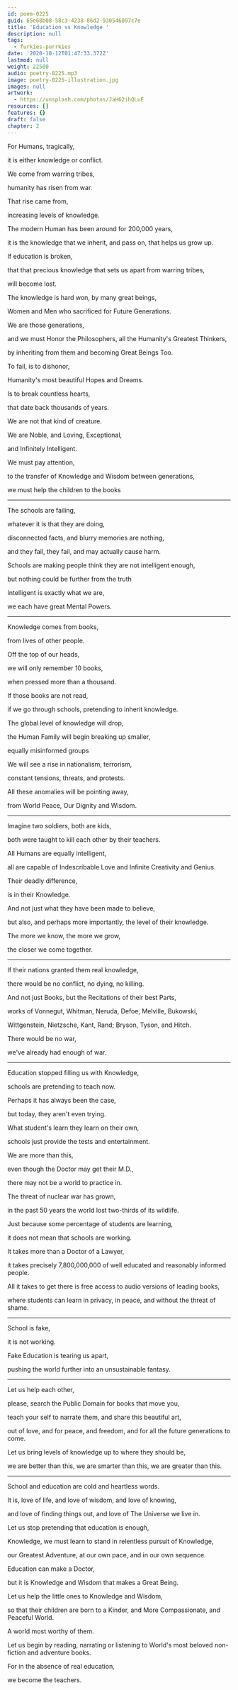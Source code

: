 ```yaml
---
id: poem-0225
guid: 65e68b08-58c3-4238-86d2-930546097c7e
title: 'Education vs Knowledge '
description: null
tags:
  - furkies-purrkies
date: '2020-10-12T01:47:33.372Z'
lastmod: null
weight: 22500
audio: poetry-0225.mp3
image: poetry-0225-illustration.jpg
images: null
artwork:
  - https://unsplash.com/photos/JaH62ihQLuE
resources: []
features: {}
draft: false
chapter: 2
---
```


For Humans, tragically,

it is either knowledge or conflict.

We come from warring tribes,

humanity has risen from war.

That rise came from,

increasing levels of knowledge.

The modern Human has been around for 200,000 years,

it is the knowledge that we inherit, and pass on, that helps us grow up.

If education is broken,

that that precious knowledge that sets us apart from warring tribes,

will become lost.

The knowledge is hard won, by many great beings,

Women and Men who sacrificed for Future Generations.

We are those generations,

and we must Honor the Philosophers, all the Humanity's Greatest Thinkers,

by inheriting from them and becoming Great Beings Too.

To fail, is to dishonor,

Humanity's most beautiful Hopes and Dreams.

Is to break countless hearts,

that date back thousands of years.

We are not that kind of creature.

We are Noble, and Loving, Exceptional,

and Infinitely Intelligent.

We must pay attention,

to the transfer of Knowledge and Wisdom between generations,

we must help the children to the books

---

The schools are failing,

whatever it is that they are doing,

disconnected facts, and blurry memories are nothing,

and they fail, they fail, and may actually cause harm.

Schools are making people think they are not intelligent enough,

but nothing could be further from the truth

Intelligent is exactly what we are,

we each have great Mental Powers.

---

Knowledge comes from books,

from lives of other people.

Off the top of our heads,

we will only remember 10 books,

when pressed more than a thousand.

If those books are not read,

if we go through schools, pretending to inherit knowledge.

The global level of knowledge will drop,

the Human Family will begin breaking up smaller,

equally misinformed groups

We will see a rise in nationalism, terrorism,

constant tensions, threats, and protests.

All these anomalies will be pointing away,

from World Peace, Our Dignity and Wisdom.

---

Imagine two soldiers, both are kids,

both were taught to kill each other by their teachers.

All Humans are equally intelligent,

all are capable of Indescribable Love and Infinite Creativity and Genius.

Their deadly difference,

is in their Knowledge.

And not just what they have been made to believe,

but also, and perhaps more importantly, the level of their knowledge.

The more we know, the more we grow,

the closer we come together.

---

If their nations granted them real knowledge,

there would be no conflict, no dying, no killing.

And not just Books, but the Recitations of their best Parts,

works of Vonnegut, Whitman, Neruda, Defoe, Melville, Bukowski,

Wittgenstein, Nietzsche, Kant, Rand; Bryson, Tyson, and Hitch.

There would be no war,

we've already had enough of war.

---

Education stopped filling us with Knowledge,

schools are pretending to teach now.

Perhaps it has always been the case,

but today, they aren't even trying.

What student's learn they learn on their own,

schools just provide the tests and entertainment.

We are more than this,

even though the Doctor may get their M.D.,

there may not be a world to practice in.

The threat of nuclear war has grown,

in the past 50 years the world lost two-thirds of its wildlife.

Just because some percentage of students are learning,

it does not mean that schools are working.

It takes more than a Doctor of a Lawyer,

it takes precisely 7,800,000,000 of well educated and reasonably informed people.

All it takes to get there is free access to audio versions of leading books,

where students can learn in privacy, in peace, and without the threat of shame.

---

School is fake,

it is not working.

Fake Education is tearing us apart,

pushing the world further into an unsustainable fantasy.

---

Let us help each other,

please, search the Public Domain for books that move you,

teach your self to narrate them, and share this beautiful art,

out of love, and for peace, and freedom, and for all the future generations to come.

Let us bring levels of knowledge up to where they should be,

we are better than this, we are smarter than this, we are greater than this.

---

School and education are cold and heartless words.

It is, love of life, and love of wisdom, and love of knowing,

and love of finding things out, and love of The Universe we live in.

Let us stop pretending that education is enough,

Knowledge, we must learn to stand in relentless pursuit of Knowledge,

our Greatest Adventure, at our own pace, and in our own sequence.

Education can make a Doctor,

but it is Knowledge and Wisdom that makes a Great Being.

Let us help the little ones to Knowledge and Wisdom,

so that their children are born to a Kinder, and More Compassionate, and Peaceful World.

A world most worthy of them.

Let us begin by reading, narrating or listening to World's most beloved non-fiction and adventure books.

For in the absence of real education,

we become the teachers.
